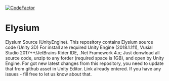 [![CodeFactor](https://www.codefactor.io/repository/github/signalr/signalr/badge?style=plastic)](https://www.codefactor.io/repository/github/elleyerium/Elysium)
# Elysium
Elysium Source (UnityEngine). This repository contains Elysium source code (Unity 3D)
For install are required Unity Engine (2018.1.1f1), Vusial Studio 2017++/JetBrains Rider IDE, .Net Framework 4.x;
Just donwload all source code, unzip to any forder (required space is 1GB), and open by Unity Engine. For got new latest changes from this repository, you need to update that from github asset in Unity Editor. Link already entered. If you have any issues - fill free to let us know about that.

